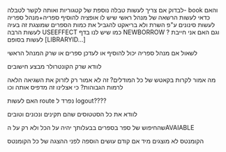 לבדוק אם צריך לעשות טבלה נוספת של קטגוריות ואותה לקשר לטבלה- book 
והאם כדאי לעשות הרשאה של מנהל ראשי שיש לו אופציה להוסיף ספריה+מנהל ספריה
לעשות סינונים ע"פ השרת ולא בריאקט
להגביל את כמות הספרים שמוצגת
זה בעיה לעשות הרבה USEEFFECT כמו שיש לנו בדף NEWBORROW ?
וגם האם אני חייבת לעשות בסופם [LIBRARYID...]

לשאול אם מנהל ספריה יכול להוסיף או לעדכן ספרים או שרק המנהל הראשי

לוודא שרק הקונטרולר מבצע חישובים

מה אמור לקרות בקאטש של כל המודלים? זה לא אמור רק לזרוק את השגיאה הלאה לרמות הגבוהות? כי אצלינו זה מדפיס אותה וכו 

האם לעשות route נפרד ל logout????

לוודא את כל הסטטוסים שהם תקינים ונכונים וטובים

שהחיפוש של ספר בספרים בבעלותך יהיה על הכל ולא רק על הAVAIABLE

הקומנטס לא מוצגים מיד אם קודם עושים הוספה לפני ההצגה של כל הקומנטס
